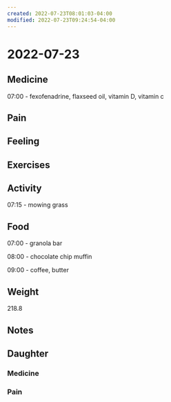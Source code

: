 ```yaml
---
created: 2022-07-23T08:01:03-04:00
modified: 2022-07-23T09:24:54-04:00
---
```


# 2022-07-23

## Medicine

07:00 - fexofenadrine, flaxseed oil, vitamin D, vitamin c 

## Pain


## Feeling


## Exercises


## Activity

07:15 - mowing grass


## Food

07:00 - granola bar

08:00 - chocolate chip muffin

09:00 - coffee, butter 


## Weight

218.8


## Notes


## Daughter


### Medicine


### Pain
